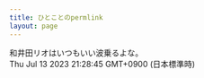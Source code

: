 ```yaml
---
title: ひとことのpermlink
layout: page
---
```

<div class="box" dt="1689251325256">
  和井田リオはいつもいい波乗るよな。
  <div class="content is-small">Thu Jul 13 2023 21:28:45 GMT+0900 (日本標準時)</div>
</div>